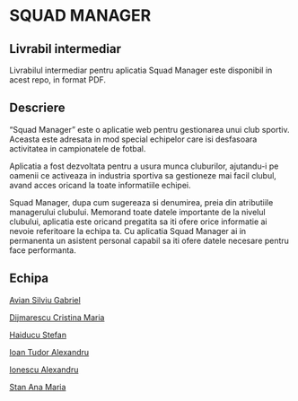 # SQUAD MANAGER

## Livrabil intermediar

Livrabilul intermediar pentru aplicatia Squad Manager este disponibil in acest repo, in format PDF.



## Descriere

“Squad Manager” este o aplicatie web pentru gestionarea unui club sportiv. Aceasta este adresata in mod special echipelor care isi desfasoara activitatea in campionatele de fotbal.

Aplicatia a fost dezvoltata pentru a usura munca cluburilor, ajutandu-i pe oamenii ce activeaza in industria sportiva sa gestioneze mai facil clubul, avand acces oricand la toate informatiile echipei.

Squad Manager, dupa cum sugereaza si denumirea, preia din atributiile managerului clubului. Memorand toate datele importante de la nivelul clubului, aplicatia este oricand pregatita sa iti ofere orice informatie ai nevoie referitoare la echipa ta. Cu aplicatia Squad Manager ai in permanenta un asistent personal capabil sa iti ofere datele necesare pentru face performanta. 

## Echipa

[Avian Silviu Gabriel](https://github.com/Silviu1409)

[Dijmarescu Cristina Maria](https://github.com/crisdijma)

[Haiducu Stefan](https://github.com/TakenUser123)

[Ioan Tudor Alexandru](https://github.com/tudorioan20) 

[Ionescu Alexandru](https://github.com/aionescu01)

[Stan Ana Maria](https://github.com/yanastany)

